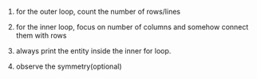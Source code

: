 1. for the outer loop, count the number of rows/lines

2. for the inner loop, focus on number of columns and somehow connect them with rows

3. always print the entity inside the inner for loop.

4. observe the symmetry(optional)

